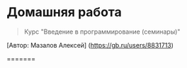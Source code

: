 # Домашняя работа

> Курс "Введение в программирование (семинары)"

[Автор: Мазалов Алексей] (https://gb.ru/users/8831713)

=======

